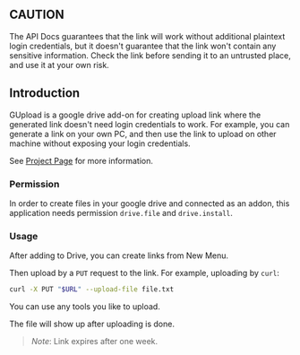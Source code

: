 ## CAUTION
The API Docs guarantees that the link will work without additional plaintext login credentials, but it doesn't guarantee that the link won't contain any sensitive information. Check the link before sending it to an untrusted place, and use it at your own risk.

## Introduction

GUpload is a google drive add-on for creating upload link where the generated link doesn't need login credentials to work. For example, you can generate a link on your own PC, and then use the link to upload on other machine without exposing your login credentials.

See [Project Page](https://sasdf.cf/GUpload/) for more information.

### Permission
In order to create files in your google drive and connected as an addon, this application needs permission `drive.file` and `drive.install`.

### Usage

After adding to Drive, you can create links from New Menu.

Then upload by a `PUT` request to the link. For example, uploading by `curl`:
```bash
curl -X PUT "$URL" --upload-file file.txt
```
You can use any tools you like to upload.

The file will show up after uploading is done.

> *Note*: Link expires after one week.
